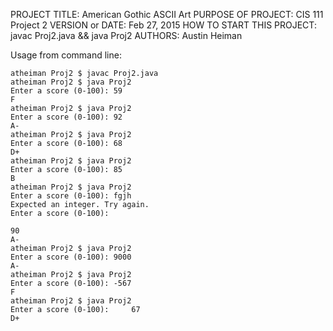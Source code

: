 PROJECT TITLE: American Gothic ASCII Art
PURPOSE OF PROJECT: CIS 111 Project 2
VERSION or DATE: Feb 27, 2015
HOW TO START THIS PROJECT: javac Proj2.java && java Proj2
AUTHORS: Austin Heiman


Usage from command line:

```shell
atheiman Proj2 $ javac Proj2.java
atheiman Proj2 $ java Proj2
Enter a score (0-100): 59
F
atheiman Proj2 $ java Proj2
Enter a score (0-100): 92
A-
atheiman Proj2 $ java Proj2
Enter a score (0-100): 68
D+
atheiman Proj2 $ java Proj2
Enter a score (0-100): 85
B
atheiman Proj2 $ java Proj2
Enter a score (0-100): fgjh
Expected an integer. Try again.
Enter a score (0-100):

90
A-
atheiman Proj2 $ java Proj2
Enter a score (0-100): 9000
A-
atheiman Proj2 $ java Proj2
Enter a score (0-100): -567
F
atheiman Proj2 $ java Proj2
Enter a score (0-100):     67
D+
```
